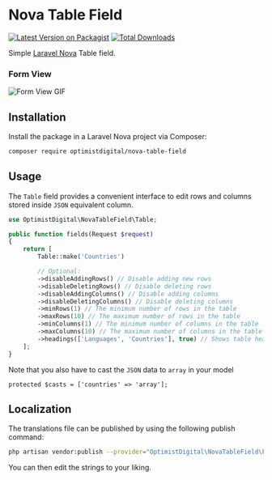 # Nova Table Field

[![Latest Version on Packagist](https://img.shields.io/packagist/v/optimistdigital/nova-table-field.svg?style=flat-square)](https://packagist.org/packages/optimistdigital/nova-table-field)
[![Total Downloads](https://img.shields.io/packagist/dt/optimistdigital/nova-table-field.svg?style=flat-square)](https://packagist.org/packages/optimistdigital/nova-table-field)

Simple [Laravel Nova](https://nova.laravel.com) Table field.


### Form View

![Form View GIF](docs/form.gif)


## Installation

Install the package in a Laravel Nova project via Composer:

```bash
composer require optimistdigital/nova-table-field
```

## Usage

The `Table` field provides a convenient interface to edit rows and columns stored inside `JSON` equivalent column.
```php
use OptimistDigital\NovaTableField\Table;

public function fields(Request $request)
{
    return [
        Table::make('Countries')

        // Optional:
        ->disableAddingRows() // Disable adding new rows
        ->disableDeletingRows() // Disable deleting rows
        ->disableAddingColumns() // Disable adding columns
        ->disableDeletingColumns() // Disable deleting columns
        ->minRows(1) // The minimum number of rows in the table
        ->maxRows(10) // The maximum number of rows in the table
        ->minColumns(1) // The minimum number of columns in the table
        ->maxColumns(10) // The maximum number of columns in the table
        ->headings(['Languages', 'Countries'], true) // Shows table head and allows for saving as objects.
    ];
}
```

Note that you also have to cast the `JSON` data to `array` in your model
```
protected $casts = ['countries' => 'array'];
```

## Localization

The translations file can be published by using the following publish command:

```bash
php artisan vendor:publish --provider="OptimistDigital\NovaTableField\FieldServiceProvider" --tag="translations"
```

You can then edit the strings to your liking.
